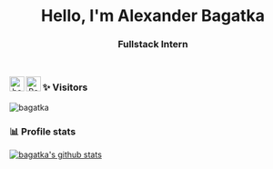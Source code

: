 <h1 align="center">Hello, I'm Alexander Bagatka</h1>

<h3 align="center">Fullstack Intern</h3> <br>

<p align="center"> 
  <a href="https://www.linkedin.com/in/alexander-bagatka-12594b162/">
    <img align="left" alt="bagatka's Linkdein" width="26px" src="https://cdn.jsdelivr.net/npm/simple-icons@v3/icons/linkedin.svg" />
  </a>
  <a href="https://t.me/alex_bagatka">
    <img align="left" alt="Bagatka's Telegram" width="26px" src="https://cdn.jsdelivr.net/npm/simple-icons@v3/icons/telegram.svg" />
  </a>
</p>

### ✨ Visitors 

<p align="left"> <img src="https://komarev.com/ghpvc/?username=bagatka" alt="bagatka" /> </p>

### 📊 Profile stats

[![bagatka's github stats](https://github-readme-stats.vercel.app/api?username=bagatka&show_icons=true&title_color=fff&icon_color=79ff97&text_color=9f9f9f&bg_color=151515&count_private=true&include_all_commits=true)](https://github.com/bagatka/github-readme-stats)
